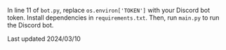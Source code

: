 In line 11 of `bot.py`, replace `os.environ['TOKEN']` with your Discord bot token. Install dependencies in `requirements.txt`. Then, run `main.py` to run the Discord bot.

Last updated 2024/03/10